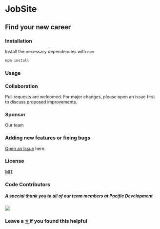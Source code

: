 # JobSite
## Find your new career


### Installation

Install the necessary dependencies with ```npm```
```bash
npm install
```

### Usage


### Collaboration
Pull requests are welcomed. For major changes, please open an issue first to discuss proposed improvements.

### Sponsor
Our team 

### Adding new features or fixing bugs

<a href="https://github.com/PacificDevelopment/JobSite/issues">Open an Issue</a> here.


### License
[MIT](./LICENSE.md)


### Code Contributors

##### A special thank you to all of our team members at Pacific Development<br/>
<a href="https://github.com/PacificDevelopment/JobSite/graphs/contributors">
  <img src="https://contrib.rocks/image?repo=PacificDevelopment/JobSite" />
</a>



### Leave a <a href=""> :star: </a> if you found this helpful
